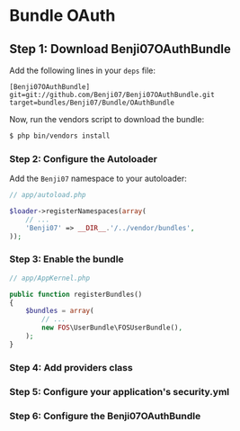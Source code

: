 # Bundle OAuth

## Step 1: Download Benji07OAuthBundle

Add the following lines in your `deps` file:

```
[Benji07OAuthBundle]
git=git://github.com/Benji07/Benji07OAuthBundle.git
target=bundles/Benji07/Bundle/OAuthBundle
```

Now, run the vendors script to download the bundle:

``` bash
$ php bin/vendors install
```

### Step 2: Configure the Autoloader

Add the `Benji07` namespace to your autoloader:

``` php
// app/autoload.php

$loader->registerNamespaces(array(
    // ...
    'Benji07' => __DIR__.'/../vendor/bundles',
));
```

### Step 3: Enable the bundle

```php
// app/AppKernel.php

public function registerBundles()
{
    $bundles = array(
        // ...
        new FOS\UserBundle\FOSUserBundle(),
    );
}
```
### Step 4: Add providers class

### Step 5: Configure your application's security.yml

### Step 6: Configure the Benji07OAuthBundle